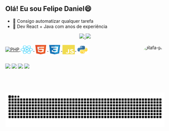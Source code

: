 ## Olá! Eu sou Felipe Daniel😄

- 🏅 Consigo automatizar qualquer tarefa
- 🏅 Dev React + Java com anos de experiência

<div align="center">
  <a href="https://github.com/Felipe-Daniel">
  <img height="180em" src="https://github-readme-stats.vercel.app/api?username=Felipe-Daniel&show_icons=true&theme=merko&include_all_commits=true&count_private=true"/>
  <img height="180em" src="https://github-readme-stats.vercel.app/api/top-langs/?username=Felipe-Daniel&layout=compact&langs_count=7&theme=merko"/>
</div>
<div style="display: inline_block"><br>

  <img align="center" alt="PHP" height="30" width="40" src="https://cdn.jsdelivr.net/gh/devicons/devicon/icons/php/php-original.svg">
  <img align="center" alt="React" height="30" width="40" src="https://raw.githubusercontent.com/devicons/devicon/master/icons/react/react-original.svg">
  <img align="center" alt="HTML" height="30" width="40" src="https://raw.githubusercontent.com/devicons/devicon/master/icons/html5/html5-original.svg">
  <img align="center" alt="CSS" height="30" width="40" src="https://raw.githubusercontent.com/devicons/devicon/master/icons/css3/css3-original.svg">
  <img align="center" alt="Js" height="30" width="40" src="https://raw.githubusercontent.com/devicons/devicon/master/icons/javascript/javascript-plain.svg">
  <img align="center" alt="Python" height="30" width="40" src="https://raw.githubusercontent.com/devicons/devicon/master/icons/python/python-original.svg">
   <img align="right" alt="Rafa-pic" height="150" style="border-radius:50px;" src="https://cdn.discordapp.com/attachments/992261885502173224/1013972736487456889/output-onlinepngtools.png?width=676&height=676">
</div>
  
  ##
 
<div> 
  <a href = "mailto:felipedanielobmep2014@yahoo.com.br"><img src="https://img.shields.io/badge/-Gmail-%23333?style=for-the-badge&logo=gmail&logoColor=white" target="_blank"></a>
  <a href="https://www.linkedin.com/in/felipe-fran%C3%A7a-a64048218/" target="_blank"><img src="https://img.shields.io/badge/-LinkedIn-%230077B5?style=for-the-badge&logo=linkedin&logoColor=white" target="_blank"></a>
   <a href="https://t.me/#5393921199" target="_blank"><img src="https://img.shields.io/badge/Telegram-2CA5E0?style=for-the-badge&logo=telegram&logoColor=white" target="_blank"></a> 
     <a href="https://api.whatsapp.com/send?phone=5575991196164" target="_blank"><img src="https://img.shields.io/badge/WhatsApp-25D366?style=for-the-badge&logo=whatsapp&logoColor=white" target="_blank"></a> 
  

 
  ![Snake animation](https://github.com/Felipe-Daniel/Felipe-Daniel/blob/output/github-contribution-grid-snake.svg)
 
</div>
